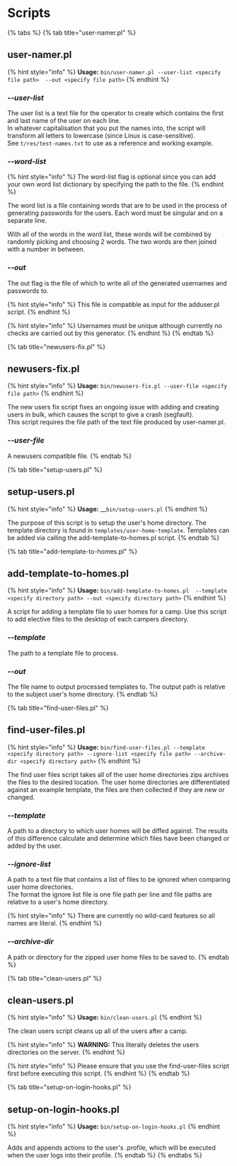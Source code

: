 # Scripts

{% tabs %}
{% tab title="user-namer.pl" %}
## user-namer.pl

{% hint style="info" %}
**Usage:** `bin/user-namer.pl --user-list <specify file path>  --out <specify file path>`
{% endhint %}

### _--user-list_

The user list is a text file for the operator to create which contains the first and last name of the user on each line.  
In whatever capitalisation that you put the names into, the script will transform all letters to lowercase \(since Linux is case-sensitive\).  
See `t/res/test-names.txt` to use as a reference and working example.

### _--word-list_

{% hint style="info" %}
The word-list flag is optional since you can add your own word list dictionary by specifying the path to the file.
{% endhint %}

The word list is a file containing words that are to be used in the process of generating passwords for the users. Each word must be singular and on a separate line.  
With all of the words in the word list, these words will be combined by randomly picking and choosing 2 words. The two words are then joined with a number in between.

### _--out_

The out flag is the file of which to write all of the generated usernames and passwords to.

{% hint style="info" %}
This file is compatible as input for the adduser.pl script.
{% endhint %}

{% hint style="info" %}
Usernames must be unique although currently no checks are carried out by this generator.
{% endhint %}
{% endtab %}

{% tab title="newusers-fix.pl" %}
## **newusers-fix.pl**

{% hint style="info" %}
**Usage:** `bin/newusers-fix.pl --user-file <specify file path>`
{% endhint %}

The new users fix script fixes an ongoing issue with adding and creating users in bulk, which causes the script to give a crash \(segfault\).  
This script requires the file path of the text file produced by user-namer.pl.

### _--user-file_

A newusers compatible file.
{% endtab %}

{% tab title="setup-users.pl" %}
## **setup-users.pl**

{% hint style="info" %}
**Usage:** __`bin/setup-users.pl`
{% endhint %}

The purpose of this script is to setup the user's home directory. The template directory is found in `templates/user-home-template`. Templates can be added via calling the add-template-to-homes.pl script.
{% endtab %}

{% tab title="add-template-to-homes.pl" %}
## **add-template-to-homes.pl**

{% hint style="info" %}
**Usage:** `bin/add-template-to-homes.pl  --template <specify directory path> --out <specify directory path>`
{% endhint %}

A script for adding a template file to user homes for a camp. Use this script to add elective files to the desktop of each campers directory.

### _**--template**_

The path to a template file to process.

### _**--out**_

The file name to output processed templates to. The output path is relative to the subject user's home directory.
{% endtab %}

{% tab title="find-user-files.pl" %}
## **find-user-files.pl**

{% hint style="info" %}
**Usage:** `bin/find-user-files.pl --template <specify directory path> --ignore-list <specify file path> --archive-dir <specify directory path>`
{% endhint %}

The find user files script takes all of the user home directories zips archives the files to the desired location. The user home directories are differentiated against an example template, the files are then collected if they are new or changed.

### _**--template**_

A path to a directory to which user homes will be diffed against. The results of this difference calculate and determine which files have been changed or added by the user.

### _**--ignore-list**_

A path to a text file that contains a list of files to be ignored when comparing user home directories.  
The format the ignore list file is one file path per line and file paths are relative to a user's home directory.

{% hint style="info" %}
There are currently no wild-card features so all names are literal.
{% endhint %}

### _**--archive-dir**_

A path or directory for the zipped user home files to be saved to.
{% endtab %}

{% tab title="clean-users.pl" %}
## **clean-users.pl**

{% hint style="info" %}
**Usage:** `bin/clean-users.pl`
{% endhint %}

The clean users script cleans up all of the users after a camp.

{% hint style="info" %}
**WARNING:** This literally deletes the users directories on the server. 
{% endhint %}

{% hint style="info" %}
Please ensure that you use the find-user-files script first before executing this script.
{% endhint %}
{% endtab %}

{% tab title="setup-on-login-hooks.pl" %}
## **setup-on-login-hooks.pl**

{% hint style="info" %}
**Usage:** `bin/setup-on-login-hooks.pl`
{% endhint %}

Adds and appends actions to the user's .profile, which will be executed when the user logs into their profile.
{% endtab %}
{% endtabs %}

